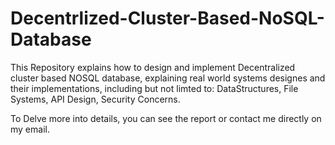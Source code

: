 # Decentrlized-Cluster-Based-NoSQL-Database
This Repository explains how to design and implement Decentralized cluster based NOSQL database, explaining real world systems designes and their implementations,
including but not limted to: DataStructures, File Systems, API Design, Security Concerns.

To Delve more into details, you can see the report or contact me directly on my email.
